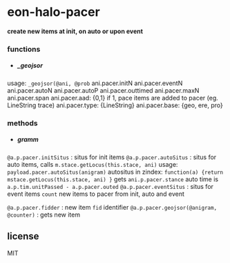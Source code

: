 
# eon-halo-pacer
**create new items at init, on auto or upon event**

### functions

* ##### _geojsor
usage: `_geojsor(@ani, @prob`
 ani.pacer.initN
 ani.pacer.eventN
 ani.pacer.autoN
 ani.pacer.autoP
 ani.pacer.outtimed
 ani.pacer.maxN
 ani.pacer.span
	ani.pacer.aad: {0,1} if 1, pace items are added to pacer (eg. LineString trace)
	ani.pacer.type: {LineString}
	ani.pacer.base: {geo, ere, pro}


### methods

* ##### gramm
`@a.p.pacer.initSitus`  : situs for init items
`@a.p.pacer.autoSitus`  : situs for auto items, calls `m.stace.getLocus(this.stace, ani)`
usage: `payload.pacer.autoSitus(anigram)`
autositus in zindex: `function(a) {return mstace.getLocus(this.stace, ani) }` gets `ani.p.pacer.stance`
auto time is `a.p.tim.unitPassed - a.p.pacer.outed`
`@a.p.pacer.eventSitus` : situs for event items
`count` new items to pacer from init, auto and event

`@a.p.pacer.fidder`  : new item `fid` identifier
`@a.p.pacer.geojsor(@anigram, @counter)` : gets new item

## license
MIT